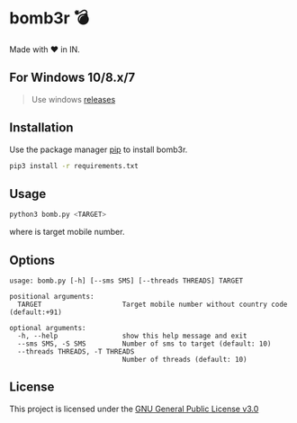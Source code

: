 # bomb3r 💣

Made with ❤ in IN.

## For Windows 10/8.x/7

> Use windows [releases](https://github.com/iMro0t/bomb3r/releases)

## Installation

Use the package manager [pip](https://pip.pypa.io/en/stable/) to install bomb3r.

```bash
pip3 install -r requirements.txt
```

## Usage

```bash
python3 bomb.py <TARGET>
```
where <TARGET> is target mobile number.

## Options

```
usage: bomb.py [-h] [--sms SMS] [--threads THREADS] TARGET

positional arguments:
  TARGET                    Target mobile number without country code (default:+91)

optional arguments:
  -h, --help                show this help message and exit
  --sms SMS, -S SMS         Number of sms to target (default: 10)
  --threads THREADS, -T THREADS
                            Number of threads (default: 10)
```

## License
This project is licensed under the [GNU General Public License v3.0](https://github.com/iMro0t/bomb3r/blob/master/LICENSE)

